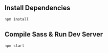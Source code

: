 ## Install Dependencies

```bash
npm install 
```

## Compile Sass & Run Dev Server

```bash
npm start
```